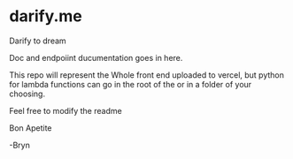 # darify.me
Darify to dream

Doc and endpoiint ducumentation goes in here. 

This repo will represent the Whole front end uploaded to vercel, but python for lambda functions can go in the root of the or in a folder of your choosing.

Feel free to modify the readme

Bon Apetite

-Bryn
